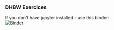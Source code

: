 ### DHBW Exercices

If you don't have jupyter installed - use this binder:  
[![Binder](https://mybinder.org/badge_logo.svg)](https://mybinder.org/v2/gh/dermahax/DHBW/main)
